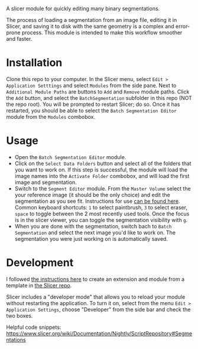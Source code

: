 A slicer module for quickly editing many binary segmentations.

The process of loading a segmentation from an image file, editing it in Slicer, and saving it to disk with the same geometry is a complex and error-prone process. This module is intended to make this workflow smoother and faster.

# Installation

Clone this repo to your computer. In the Slicer menu, select `Edit > Application Setttings` and select `Modules` from the side pane. Next to `Additional Module Paths` are buttons to `Add` and `Remove` module paths. Click the `Add` button, and select the `BatchSegmentation` subfolder in this repo (NOT the repo root). You will be prompted to restart Slicer; do so. Once it has restarted, you should be able to select the `Batch Segmentation Editor` module from the `Modules` combobox.

# Usage

* Open the `Batch Segmentation Editor` module.
* Click on the `Select Data Folders` button and select all of the folders that you want to work on. If this step is successful, the module will load the image names into the `Activate Folder` combobox, and will load the first image and segmentation.
* Switch to the `Segment Editor` module. From the `Master Volume` select the your reference image (it should be the only choice) and edit the segmentation as you see fit. Instructions for use [can be found here](https://slicer.readthedocs.io/en/latest/user_guide/module_segmenteditor.html). Common keyboard shortcuts: `1` to select paintbrush, `3` to select eraser, `space` to toggle between the 2 most recently used tools. Once the focus is in the slicer viewer, you can toggle the segmentation visibility with `g`.
* When you are done with the segmentation, switch bach to `Batch Segmentation` and select the next image you'd like to work on. The segmentation you were just working on is automatically saved.

# Development

I followed [the instructions here](https://na-mic.org/wiki/2013_Project_Week_Breakout_Session:Slicer4Python) to create an extension and module from a template in [the Slicer repo](https://github.com/Slicer/Slicer).

Slicer includes a "developer mode" that allows you to reload your module without restarting the application. To turn it on, select from the menu `Edit > Application Settings`, choose "Developer" from the side bar and check the two boxes.

Helpful code snippets: https://www.slicer.org/wiki/Documentation/Nightly/ScriptRepository#Segmentations